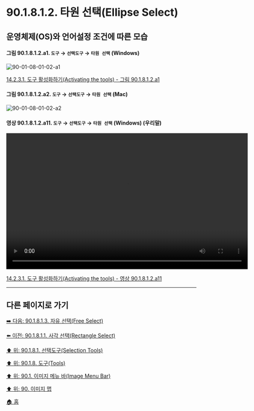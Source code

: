 # 90.1.8.1.2. 타원 선택(Ellipse Select)
## 운영체제(OS)와 언어설정 조건에 따른 모습

<a id="90-01-08-01-02-a1"></a>

#### 그림 90.1.8.1.2.a1. `도구` → `선택도구` → `타원 선택` (Windows)
![90-01-08-01-02-a1](https://github.com/wonder13662/gimp/assets/15767104/4c50d30e-9b57-4903-aaaa-7bb0a1cf8178)

[14.2.3.1. 도구 활성화하기(Activating the tools) - 그림 90.1.8.1.2.a1](./14-02-03-01-activating_the_tool.md#90-01-08-01-02-a1)

<a id="90-01-08-01-02-a2"></a>

#### 그림 90.1.8.1.2.a2. `도구` → `선택도구` → `타원 선택` (Mac)
![90-01-08-01-02-a2](https://github.com/wonder13662/gimp/assets/15767104/b2e840f3-52df-41c9-8403-d5e6d0a759a5)

<a id="90-01-08-01-02-a11"></a>

#### 영상 90.1.8.1.2.a11. `도구` → `선택도구` → `타원 선택` (Windows) (우리말)
<video controls="controls" width="640" height="360" src="https://github.com/wonder13662/gimp/assets/15767104/96c69938-56ee-4c2f-869b-c64acbeb49e9"></video>

[14.2.3.1. 도구 활성화하기(Activating the tools) - 영상 90.1.8.1.2.a11](./14-02-03-01-activating_the_tool.md#90-01-08-01-02-a11)

***

## 다른 페이지로 가기

[➡️ 다음: 90.1.8.1.3. 자유 선택(Free Select)](./90-01-08-01-03-free_select.md)

[⬅️ 이전: 90.1.8.1.1. 사각 선택(Rectangle Select)](./90-01-08-01-01-rectangle_select.md)

[⬆️ 위: 90.1.8.1. 선택도구(Selection Tools)](./90-01-08-01-00-selection_tools.md)

[⬆️ 위: 90.1.8. 도구(Tools)](./90-01-08-00-tools.md)

[⬆️ 위: 90.1. 이미지 메뉴 바(Image Menu Bar)](./90-01-00-image-menu-bar.md)

[⬆️ 위: 90. 이미지 맵](./90-00-image-map.md)

[🏠 홈](./00-home.md)
